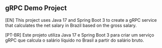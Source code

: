## gRPC Demo Project

[EN] This project uses Java 17 and Spring Boot 3 to create a gRPC service that calculates the net salary in Brazil based on the gross salary.

[PT-BR] Este projeto utiliza Java 17 e Spring Boot 3 para criar um serviço gRPC que calcula o salário líquido no Brasil a partir do salário bruto.